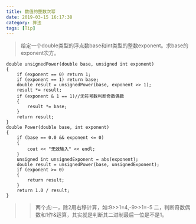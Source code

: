 ```yaml
---
title: 数值的整数次幂
date: 2019-03-15 16:17:38
category: 算法
tags: [Tip]
---
```

>给定一个double类型的浮点数base和int类型的整数exponent。求base的exponent次方。

```
double unsignedPower(double base, unsigned int exponent)
{
	if (exponent == 0) return 1;
	if (exponent == 1) return base;
	double result = unsignedPower(base, exponent >> 1);
	result *= result;
	if (exponent & 1 == 1)//无符号数判断奇数偶数
	{
		result *= base;
	}
	return result;
}
double Power(double base, int exponent)
{
	if (base == 0.0 && exponent <= 0)
	{
		cout << "无效输入" << endl;
	}
	unsigned int unsignedExponent = abs(exponent);
	double result = unsignedPower(base, unsignedExponent);
	if (exponent >= 0)
	{
		return result;
	}
	return 1.0 / result;
}
```
>>两个点:一，除2用右移计算，如:9>>1=4,-9>>1=-5 二，判断奇数偶数和1作&运算，其实就是判断其二进制最后一位是不是1。